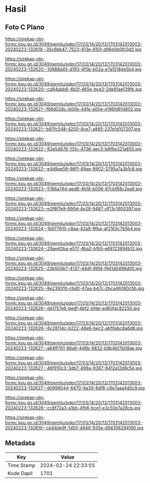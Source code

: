 # Hasil

## Foto C Plano

https://sirekap-obj-formc.kpu.go.id/3049/pemilu/pdpr/17/03/14/20/13/1703142013003-20240223-132618--35c6bb47-7523-413e-8101-d96e0b0fc0d2.jpg

https://sirekap-obj-formc.kpu.go.id/3049/pemilu/pdpr/17/03/14/20/13/1703142013003-20240223-132620--10888d45-d193-4f5b-b02a-e7a15184e5b4.jpg

https://sirekap-obj-formc.kpu.go.id/3049/pemilu/pdpr/17/03/14/20/13/1703142013003-20240223-132620--cd84abb8-4b2f-465e-bce2-2de81ae139fb.jpg

https://sirekap-obj-formc.kpu.go.id/3049/pemilu/pdpr/17/03/14/20/13/1703142013003-20240223-132621--f68d028c-b00b-44fe-a00e-e196fd61d802.jpg

https://sirekap-obj-formc.kpu.go.id/3049/pemilu/pdpr/17/03/14/20/13/1703142013003-20240223-132621--b97fc548-4250-4ce7-a885-237e1d107207.jpg

https://sirekap-obj-formc.kpu.go.id/3049/pemilu/pdpr/17/03/14/20/13/1703142013003-20240223-132622--82e54676-131c-4736-aec3-b8f6e321a655.jpg

https://sirekap-obj-formc.kpu.go.id/3049/pemilu/pdpr/17/03/14/20/13/1703142013003-20240223-132622--e4d9ae59-98f1-49ae-8902-3795a7a3b1c8.jpg

https://sirekap-obj-formc.kpu.go.id/3049/pemilu/pdpr/17/03/14/20/13/1703142013003-20240223-132623--5186a74d-aed8-4b18-b056-87cbf88c2ea9.jpg

https://sirekap-obj-formc.kpu.go.id/3049/pemilu/pdpr/17/03/14/20/13/1703142013003-20240223-132623--e2f8f7e9-890d-4e28-9487-df13c1800397.jpg

https://sirekap-obj-formc.kpu.go.id/3049/pemilu/pdpr/17/03/14/20/13/1703142013003-20240223-132624--1b077610-c8aa-42a8-9fba-af2163c7b5b4.jpg

https://sirekap-obj-formc.kpu.go.id/3049/pemilu/pdpr/17/03/14/20/13/1703142013003-20240223-132624--29ae40ba-e517-4ba2-bfb5-e68123894b12.jpg

https://sirekap-obj-formc.kpu.go.id/3049/pemilu/pdpr/17/03/14/20/13/1703142013003-20240223-132625--23b500b7-4137-44df-96f4-f941d0496d00.jpg

https://sirekap-obj-formc.kpu.go.id/3049/pemilu/pdpr/17/03/14/20/13/1703142013003-20240223-132625--8e239310-cbd0-47aa-b47c-2bca46080c5b.jpg

https://sirekap-obj-formc.kpu.go.id/3049/pemilu/pdpr/17/03/14/20/13/1703142013003-20240223-132626--de1757e6-bedf-4bf2-bfde-ed60fac82250.jpg

https://sirekap-obj-formc.kpu.go.id/3049/pemilu/pdpr/17/03/14/20/13/1703142013003-20240223-132626--6c28114c-b222-48e6-bec2-abf9abc8a6d8.jpg

https://sirekap-obj-formc.kpu.go.id/3049/pemilu/pdpr/17/03/14/20/13/1703142013003-20240223-132627--a84ff761-86a6-4d8b-9832-b9b4bf7b08ae.jpg

https://sirekap-obj-formc.kpu.go.id/3049/pemilu/pdpr/17/03/14/20/13/1703142013003-20240223-132627--46f910c3-3db7-498a-9387-8412a12d9c5e.jpg

https://sirekap-obj-formc.kpu.go.id/3049/pemilu/pdpr/17/03/14/20/13/1703142013003-20240223-132627--d0998044-6470-4a39-8df8-c9e7aaa4d0c9.jpg

https://sirekap-obj-formc.kpu.go.id/3049/pemilu/pdpr/17/03/14/20/13/1703142013003-20240223-132628--cc8f72a3-a1bb-4fb6-bce1-e3c50e7a28cb.jpg

https://sirekap-obj-formc.kpu.go.id/3049/pemilu/pdpr/17/03/14/20/13/1703142013003-20240223-132619--cb44de9f-1d50-4946-935e-d94356294190.jpg


## Metadata

| Key        | Value               |
| ---------- | ------------------- |
| Time Stamp | 2024-02-24 22:33:55 |
| Kode Dapil | 1701                |



